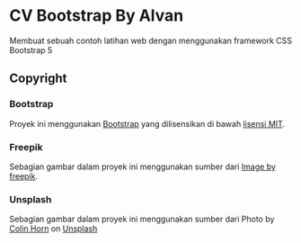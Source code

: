 # CV Bootstrap By Alvan

Membuat sebuah contoh latihan web dengan menggunakan framework CSS Bootstrap 5

## Copyright

### Bootstrap

Proyek ini menggunakan [Bootstrap](https://getbootstrap.com/) yang dilisensikan di bawah [lisensi MIT](https://opensource.org/licenses/MIT).

### Freepik

Sebagian gambar dalam proyek ini menggunakan sumber dari <a href="https://www.freepik.com/free-photo/programming-background-with-person-working-with-codes-computer_38669459.htm#fromView=search&page=1&position=4&uuid=97a16b5c-8ed1-49d4-b834-60c071609e9b">Image by freepik</a>.

### Unsplash

Sebagian gambar dalam proyek ini menggunakan sumber dari Photo by <a href="https://unsplash.com/@colinhorn?utm_content=creditCopyText&utm_medium=referral&utm_source=unsplash">Colin Horn</a> on <a href="https://unsplash.com/photos/green-thick-forest-during-daytime-fR9U2S31Exs?utm_content=creditCopyText&utm_medium=referral&utm_source=unsplash">Unsplash</a>
  
